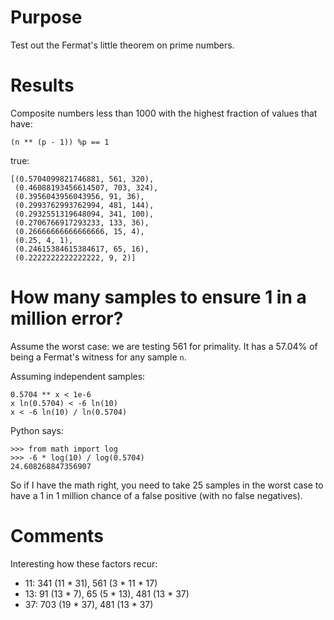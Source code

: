 # Purpose
Test out the Fermat's little theorem on prime numbers.

# Results
Composite numbers less than 1000 with the highest fraction of values that have:
```
(n ** (p - 1)) %p == 1
```

true:
```
[(0.5704099821746881, 561, 320),
 (0.46088193456614507, 703, 324),
 (0.3956043956043956, 91, 36),
 (0.2993762993762994, 481, 144),
 (0.2932551319648094, 341, 100),
 (0.2706766917293233, 133, 36),
 (0.26666666666666666, 15, 4),
 (0.25, 4, 1),
 (0.24615384615384617, 65, 16),
 (0.2222222222222222, 9, 2)]
```

# How many samples to ensure 1 in a million error?
Assume the worst case: we are testing 561 for primality. It has a 57.04% of being a Fermat's witness for any sample `n`.

Assuming independent samples:
```
0.5704 ** x < 1e-6
x ln(0.5704) < -6 ln(10)
x < -6 ln(10) / ln(0.5704)
```

Python says:
```
>>> from math import log
>>> -6 * log(10) / log(0.5704)
24.608268847356907
```

So if I have the math right, you need to take 25 samples in the worst case to have a 1 in 1 million chance of a false positive (with no false negatives).

# Comments
Interesting how these factors recur:
- 11: 341 (11 * 31), 561 (3 * 11 * 17)
- 13: 91 (13 * 7), 65 (5 * 13), 481 (13 * 37)
- 37: 703 (19 * 37), 481 (13 * 37)
